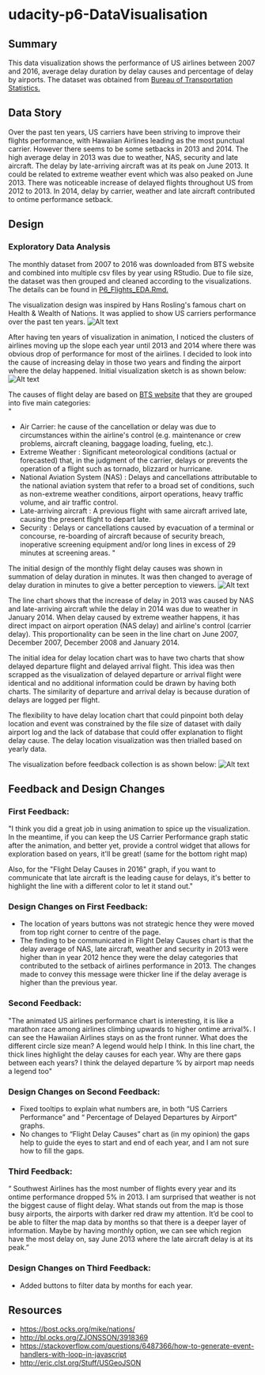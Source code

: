 # udacity-p6-DataVisualisation

## Summary
This data visualization shows the performance of US airlines between 2007 and 2016, average delay duration by delay causes and percentage of delay by airports. The dataset was obtained from <a href = "https://www.transtats.bts.gov/DL_SelectFields.asp?Table_ID=236">Bureau of Transportation Statistics. </a>  

## Data Story
Over the past ten years, US carriers have been striving to improve their flights performance, with Hawaiian Airlines leading as the most punctual carrier. However there seems to be some setbacks in 2013 and 2014. The high average delay in 2013 was due to weather, NAS, security and late aircraft. The delay by late-arriving aircraft was at its peak on June 2013. It could be related to extreme weather event which was also peaked on June 2013. There was noticeable increase of delayed flights throughout US from 2012 to 2013. In 2014, delay by carrier, weather and late aircraft contributed to ontime performance setback.       

## Design
### Exploratory Data Analysis 
The monthly dataset from 2007 to 2016 was downloaded from BTS website and combined into multiple csv files by year using RStudio. Due to file size, the dataset was then grouped and cleaned according to the visualizations. The details can be found in <a href = "https://github.com/doctavia/udacity-p6-DataVisualisation/blob/master/P6_Flights_EDA.Rmd"> P6_Flights_EDA.Rmd. </a>

The visualization design was inspired by Hans Rosling's famous chart on Health & Wealth of Nations. It was applied to show US carriers performance over the past ten years.
![Alt text](https://github.com/doctavia/udacity-p6-DataVisualisation/blob/master/us_carriers_bubbles.jpg "Optional Title")

After having ten years of visualization in animation, I noticed the clusters of airlines moving up the slope each year until 2013 and 2014 where there was obvious drop of performance for most of the airlines. I decided to look into the cause of increasing delay in those two years and finding the airport where the delay happened. Initial visualization sketch is as shown below: <br>
![Alt text](https://github.com/doctavia/udacity-p6-DataVisualisation/blob/master/P6_Sketch.jpg "Optional Title")

The causes of flight delay are based on <a href="https://www.rita.dot.gov/bts/help/aviation/html/understanding.html">BTS website</a> that they are grouped into five main categories:<br>
"
* Air Carrier: he cause of the cancellation or delay was due to circumstances within the airline's control (e.g. maintenance or crew problems, aircraft cleaning, baggage loading, fueling, etc.).
* Extreme Weather : Significant meteorological conditions (actual or forecasted) that, in the judgment of the carrier, delays or prevents the operation of a flight such as tornado, blizzard or hurricane.
* National Aviation System (NAS) : Delays and cancellations attributable to the national aviation system that refer to a broad set of conditions, such as non-extreme weather conditions, airport operations, heavy traffic volume, and air traffic control.
* Late-arriving aircraft : A previous flight with same aircraft arrived late, causing the present flight to depart late.
* Security : Delays or cancellations caused by evacuation of a terminal or concourse, re-boarding of aircraft because of security breach, inoperative screening equipment and/or long lines in excess of 29 minutes at screening areas. "


The initial design of the monthly flight delay causes was shown in summation of delay duration in minutes. It was then changed to average of delay duration in minutes to give a better perception to viewers. 
![Alt text](https://github.com/doctavia/udacity-p6-DataVisualisation/blob/master/P6_lineChart_sum.jpg "Optional Title")

The line chart shows that the increase of delay in 2013 was caused by NAS and late-arriving aircraft while the delay in 2014 was due to weather in January 2014. When delay caused by extreme weather happens, it has direct impact on airport operation (NAS delay) and airline's control (carrier delay). This proportionality can be seen in the line chart on June 2007, December 2007, December 2008 and January 2014.   

The initial idea for delay location chart was to have two charts that show delayed departure flight and delayed arrival flight. This idea was then scrapped as the visualization of delayed departure or arrival flight were identical and no additional information could be drawn by having both charts. The similarity of departure and arrival delay is because duration of delays are logged per flight. 

The flexibility to have delay location chart that could pinpoint both delay location and event was constrained by the file size of dataset with daily airport log and the lack of database that could offer explanation to flight delay cause. The delay location visualization was then trialled based on yearly data. 

The visualization before feedback collection is as shown below:
![Alt text](https://github.com/doctavia/udacity-p6-DataVisualisation/blob/master/P6_initial_draft.jpg "Optional Title")


## Feedback and Design Changes
### First Feedback:
"I think you did a great job in using animation to spice up the visualization. In the meantime, if you can keep the US Carrier Performance graph static after the animation, and better yet, provide a control widget that allows for exploration based on years, it'll be great! (same for the bottom right map)

Also, for the "Flight Delay Causes in 2016" graph, if you want to communicate that late aircraft is the leading cause for delays, it's better to highlight the line with a different color to let it stand out."

### Design Changes on First Feedback:
* The location of years buttons was not strategic hence they were moved from top right corner to centre of the page. 
* The finding to be communicated in Flight Delay Causes chart is that the delay average of NAS, late aircraft, weather and security in 2013 were higher than in year 2012 hence they were the delay categories that contributed to the setback of airlines performance in 2013. The changes made to convey this message were thicker line if the delay average is higher than the previous year.       

### Second Feedback:
"The animated US airlines performance chart is interesting, it is like a marathon race among airlines climbing upwards to higher ontime arrival%. I can see the Hawaiian Airlines stays on as the front runner. What does the different circle size mean? A legend would help I think.
In this line chart, the thick lines highlight the delay causes for each year. Why are there gaps between each years?  I think the delayed departure % by airport map needs a legend too"

### Design Changes on Second Feedback:
*	Fixed tooltips to explain what numbers are, in both “US Carriers Performance” and “ Percentage of Delayed Departures by Airport” graphs.
*	No changes to “Flight Delay Causes” chart as (in my opinion) the gaps help to guide the eyes to start and end of each year, and I am not sure how to fill the gaps.   

### Third Feedback:
“ Southwest Airlines has the most number of flights every year and its ontime performance dropped 5% in 2013. I am surprised that weather is not the biggest cause of flight delay. 
What stands out from the map is those busy airports, the airports with darker red draw my attention. It’d be cool to be able to filter the map data by months so that there is a deeper layer of information. Maybe by having monthly option, we can see which region have the most delay on, say June 2013 where the late aircraft delay is at its peak.” 

### Design Changes on Third Feedback:
*	Added buttons to filter data by months for each year.  





## Resources
* https://bost.ocks.org/mike/nations/
* http://bl.ocks.org/ZJONSSON/3918369
* https://stackoverflow.com/questions/6487366/how-to-generate-event-handlers-with-loop-in-javascript
* http://eric.clst.org/Stuff/USGeoJSON


